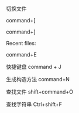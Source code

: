 切换文件

command+[

command+]


Recent files:

command+E


快捷键盘
command + J

生成构造方法
command+N 

查找文件
shift+command+O

查找字符串
Ctrl+shift+F



